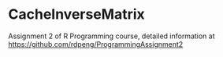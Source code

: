 # CacheInverseMatrix
Assignment 2 of R Programming course, detailed information at 
https://github.com/rdpeng/ProgrammingAssignment2 
